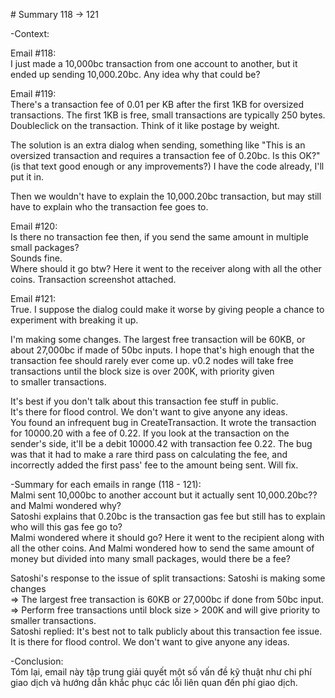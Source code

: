 \# Summary 118 -\> 121  
  
-Context:  
  
Email \#118:  
I just made a 10,000bc transaction from one account to another, but it  
ended up sending 10,000.20bc. Any idea why that could be?  
  
Email \#119:  
There's a transaction fee of 0.01 per KB after the first 1KB for
oversized transactions. The first 1KB is free, small transactions are
typically 250 bytes. Doubleclick on the transaction. Think of it like
postage by weight.  
  
The solution is an extra dialog when sending, something like "This is an
oversized transaction and requires a transaction fee of 0.20bc. Is this
OK?" (is that text good enough or any improvements?) I have the code
already, I'll put it in.  
  
Then we wouldn't have to explain the 10,000.20bc transaction, but may
still have to explain who the transaction fee goes to.  
  
Email \#120:  
Is there no transaction fee then, if you send the same amount in
multiple small packages?  
Sounds fine.  
Where should it go btw? Here it went to the receiver along with all the
other coins. Transaction screenshot attached.  
  
Email \#121:  
True. I suppose the dialog could make it worse by giving people a chance
to experiment with breaking it up.  
  
I'm making some changes. The largest free transaction will be 60KB, or
about 27,000bc if made of 50bc inputs. I hope that's high enough that
the transaction fee should rarely ever come up. v0.2 nodes will take
free transactions until the block size is over 200K, with priority
given  
to smaller transactions.  
  
It's best if you don't talk about this transaction fee stuff in
public.  
It's there for flood control. We don't want to give anyone any ideas.  
You found an infrequent bug in CreateTransaction. It wrote the
transaction for 10000.20 with a fee of 0.22. If you look at the
transaction on the sender's side, it'll be a debit 10000.42 with
transaction fee 0.22. The bug was that it had to make a rare third pass
on calculating the fee, and incorrectly added the first pass' fee to the
amount being sent. Will fix.  
  
-Summary for each emails in range (118 - 121):  
Malmi sent 10,000bc to another account but it actually sent
10,000.20bc?? and Malmi wondered why?  
Satoshi explains that 0.20bc is the transaction gas fee but still has to
explain who will this gas fee go to?  
Malmi wondered where it should go? Here it went to the recipient along
with all the other coins. And Malmi wondered how to send the same amount
of money but divided into many small packages, would there be a fee?  
  
Satoshi's response to the issue of split transactions: Satoshi is making
some changes  
=\> The largest free transaction is 60KB or 27,000bc if done from 50bc
input.  
=\> Perform free transactions until block size \> 200K and will give
priority to smaller transactions.  
Satoshi replied: It's best not to talk publicly about this transaction
fee issue.  
It is there for flood control. We don't want to give anyone any ideas.  
  
-Conclusion:  
Tóm lại, email này tập trung giải quyết một số vấn đề kỹ thuật như chi
phí giao dịch và hướng dẫn khắc phục các lỗi liên quan đến phí giao
dịch.
